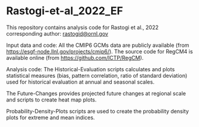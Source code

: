 # Rastogi-et-al_2022_EF
This repository contains analysis code for Rastogi et al., 2022
corresponding author: rastogid@ornl.gov

Input data and code:
All the CMIP6 GCMs data are publicly available (from https://esgf-node.llnl.gov/projects/cmip6/). The source code for RegCM4 is available online (from https://github.com/ICTP/RegCM). 

Analysis code:
The Historical-Evaluation scripts calculates and plots statistical measures (bias, pattern correlation, ratio of standard deviation) used for historical evaluation at annual and seasonal scales.

The Future-Changes provides projected future changes at regional scale and scripts to create heat map plots.

Probability-Density-Plots scripts are used to create the probability density plots for extreme and mean indices.
